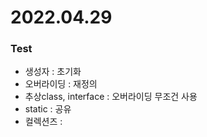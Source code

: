 # 2022.04.29

### Test
- 생성자 : 초기화
- 오버라이딩 : 재정의
- 추상class, interface : 오버라이딩 무조건 사용
- static : 공유
- 컬렉션즈 : 

